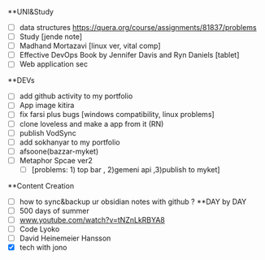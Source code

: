 **UNI&Study
- [ ] data structures https://quera.org/course/assignments/81837/problems
- [ ] Study [jende note]
- [ ] Madhand Mortazavi [linux ver, vital comp]
- [ ] Effective DevOps Book by Jennifer Davis and Ryn Daniels [tablet]
- [ ] Web application sec
 
**DEVs
- [ ] add github activity to my portfolio 
- [ ] App image kitira
- [ ] fix farsi plus bugs [windows compatibility, linux problems]
- [ ] clone loveless and make a app from it (RN)
- [ ] publish VodSync
- [ ] add sokhanyar to my portfolio
- [ ] afsoone(bazzar-myket)
- [ ] Metaphor Spcae ver2 
	- [ ] [problems: 1) top bar , 2)gemeni api ,3)publish to myket]
 
**Content Creation
- [ ] how to sync&backup ur obsidian notes with github ?
**DAY by DAY
- [ ] 500 days of summer
- [ ] www.youtube.com/watch?v=tNZnLkRBYA8
- [ ] Code Lyoko
- [ ] David Heinemeier Hansson
- [x] tech with jono